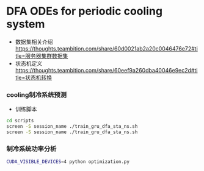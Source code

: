 # DFA ODEs for periodic cooling system

- 数据集相关介绍
https://thoughts.teambition.com/share/60d0021ab2a20c0046476e72#title=服务器集群数据集
- 状态机定义
https://thoughts.teambition.com/share/60eef9a260dba40046e9ec2d#title=状态机转换

### cooling制冷系统预测
- 训练脚本
```bash
cd scripts
screen -S session_name ./train_gru_dfa_sta_ns.sh
screen -S session_name ./train_gru_dfa_sta_ns.sh
```

### 制冷系统功率分析

```bash
CUDA_VISIBLE_DEVICES=4 python optimization.py
```
